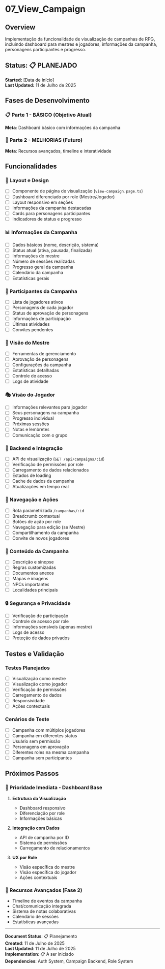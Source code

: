 # 07_View_Campaign

## Overview
Implementação da funcionalidade de visualização de campanhas de RPG, incluindo dashboard para mestres e jogadores, informações da campanha, personagens participantes e progresso.

## Status: 📋 PLANEJADO  
**Started:** [Data de início]  
**Last Updated:** 11 de Julho de 2025

## Fases de Desenvolvimento

### 📋 Parte 1 - BÁSICO (Objetivo Atual)
**Meta**: Dashboard básico com informações da campanha

### 🚀 Parte 2 - MELHORIAS (Futuro)
**Meta**: Recursos avançados, timeline e interatividade

## Funcionalidades

### 🎨 Layout e Design
- [ ] Componente de página de visualização (`view-campaign.page.ts`)
- [ ] Dashboard diferenciado por role (Mestre/Jogador)
- [ ] Layout responsivo em seções
- [ ] Informações da campanha destacadas
- [ ] Cards para personagens participantes
- [ ] Indicadores de status e progresso

### 📊 Informações da Campanha
- [ ] Dados básicos (nome, descrição, sistema)
- [ ] Status atual (ativa, pausada, finalizada)
- [ ] Informações do mestre
- [ ] Número de sessões realizadas
- [ ] Progresso geral da campanha
- [ ] Calendário da campanha
- [ ] Estatísticas gerais

### 👥 Participantes da Campanha
- [ ] Lista de jogadores ativos
- [ ] Personagens de cada jogador
- [ ] Status de aprovação de personagens
- [ ] Informações de participação
- [ ] Últimas atividades
- [ ] Convites pendentes

### 👑 Visão do Mestre
- [ ] Ferramentas de gerenciamento
- [ ] Aprovação de personagens
- [ ] Configurações da campanha
- [ ] Estatísticas detalhadas
- [ ] Controle de acesso
- [ ] Logs de atividade

### 🎭 Visão do Jogador
- [ ] Informações relevantes para jogador
- [ ] Seus personagens na campanha
- [ ] Progresso individual
- [ ] Próximas sessões
- [ ] Notas e lembretes
- [ ] Comunicação com o grupo

### 🔗 Backend e Integração
- [ ] API de visualização (`GET /api/campaigns/:id`)
- [ ] Verificação de permissões por role
- [ ] Carregamento de dados relacionados
- [ ] Estados de loading
- [ ] Cache de dados da campanha
- [ ] Atualizações em tempo real

### 🧭 Navegação e Ações
- [ ] Rota parametrizada `/campanhas/:id`
- [ ] Breadcrumb contextual
- [ ] Botões de ação por role
- [ ] Navegação para edição (se Mestre)
- [ ] Compartilhamento da campanha
- [ ] Convite de novos jogadores

### 📝 Conteúdo da Campanha
- [ ] Descrição e sinopse
- [ ] Regras customizadas
- [ ] Documentos anexos
- [ ] Mapas e imagens
- [ ] NPCs importantes
- [ ] Localidades principais

### 🔒 Segurança e Privacidade
- [ ] Verificação de participação
- [ ] Controle de acesso por role
- [ ] Informações sensíveis (apenas mestre)
- [ ] Logs de acesso
- [ ] Proteção de dados privados

## Testes e Validação

### Testes Planejados
- [ ] Visualização como mestre
- [ ] Visualização como jogador
- [ ] Verificação de permissões
- [ ] Carregamento de dados
- [ ] Responsividade
- [ ] Ações contextuais

### Cenários de Teste
- [ ] Campanha com múltiplos jogadores
- [ ] Campanha em diferentes status
- [ ] Usuário sem permissão
- [ ] Personagens em aprovação
- [ ] Diferentes roles na mesma campanha
- [ ] Campanha sem participantes

## Próximos Passos

### 🎯 Prioridade Imediata - Dashboard Base
1. **Estrutura da Visualização**
   - Dashboard responsivo
   - Diferenciação por role
   - Informações básicas

2. **Integração com Dados**
   - API de campanha por ID
   - Sistema de permissões
   - Carregamento de relacionamentos

3. **UX por Role**
   - Visão específica do mestre
   - Visão específica do jogador
   - Ações contextuais

### 🚀 Recursos Avançados (Fase 2)
- Timeline de eventos da campanha
- Chat/comunicação integrada
- Sistema de notas colaborativas
- Calendário de sessões
- Estatísticas avançadas

---

**Document Status**: 📋 Planejamento  
**Created**: 11 de Julho de 2025  
**Last Updated**: 11 de Julho de 2025  
**Implementation**: 📋 A ser iniciado  
**Dependencies**: Auth System, Campaign Backend, Role System
